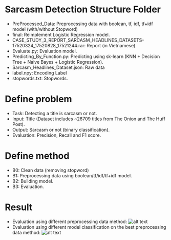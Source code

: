 # Sarcasm Detection Structure Folder
-   PreProcessed_Data: Preprocessing data with boolean, tf, idf, tf+idf model (with/without Stopword)
-   final: Reimplement Logistic Regression model.
-   CASE_STUDY_3_REPORT_SARCASM_HEADLINES_DATASETS-17520324_17520828_17521244.rar: Report (in Vietnamese)
-   Evaluate.py: Evaluation model.
-   Predicting_By_Function.py: Predicting using sk-learn (KNN + Decision Tree + Naive Bayes + Logistic Regression).
-   Sarcasm_Headlines_Dataset.json: Raw data
-   label.npy: Encoding Label
-   stopwords.txt: Stopwords.
# Define problem
- Task: Detecting a title is sarcasm or not.
- Input: Title (Dataset includes ~26709 titles from The Onion and The Huff Post).
- Output: Sarcasm or not (binary classification).
- Evaluation: Precision, Recall and F1 score.
# Define method
- B0: Clean data (removing stopword)
- B1: Preprocessing data using boolean/tf/idf/tf+idf model.
- B2: Building model.
- B3: Evaluation.
# Result
- Evaluation using different preprocessing data method:
![alt text](https://github.com/HoSyTuyen/Kaggle-Sarcasm-Detection/blob/master/Result_on_preprocessing.png)
- Evaluation using different model classification on the best preprocessing data method:
![alt text](https://github.com/HoSyTuyen/Kaggle-Sarcasm-Detection/blob/master/Final_result.png)
